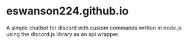 # eswanson224.github.io

A simple chatbot for discord with custom commands written in node.js using the discord.js library as an api wrapper.
